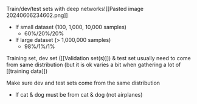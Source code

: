 Train/dev/test sets with deep networks![[Pasted image 20240606234602.png]]
- If small dataset (100, 1,000, 10,000 samples)
	- 60%/20%/20%
- If large dataset (> 1,000,000 samples)
	- 98%/1%/1%

Training set, dev set ([[Validation set(s)]]) & test set usually need to come from same distribution (but it is ok varies a bit when gathering a lot of [[training data]])

Make sure dev and test sets come from the same distribution
- If cat & dog must be from cat & dog (not airplanes)